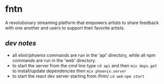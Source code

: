 # fntn
A revolutionary streaming platform that empowers artists to share feedback with one another and users to support their favorite artists.

## *dev notes*
- all elixir/phoenix commands are run in the 'api' directory, while all npm commands are run in the 'web' directory.
- to start the server from the cmd line type `cd api` and then `mix deps.get` to install/update dependencies then `mix phoenix.server`
- to start the react dev server starting from /fntn/ `cd web` `npm start`
